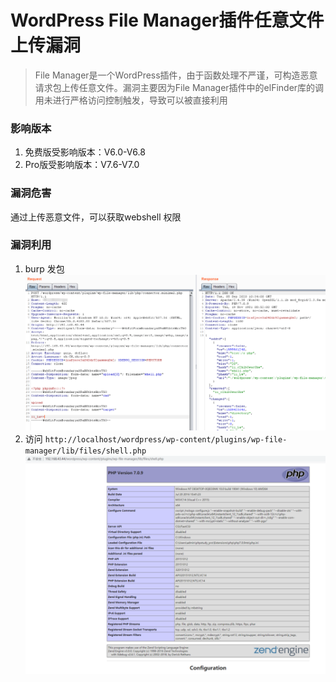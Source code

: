 # WordPress File Manager插件任意文件上传漏洞
> File Manager是一个WordPress插件，由于函数处理不严谨，可构造恶意请求包上传任意文件。漏洞主要因为File Manager插件中的elFinder库的调用未进行严格访问控制触发，导致可以被直接利用


### 影响版本
1. 免费版受影响版本：V6.0-V6.8  
2. Pro版受影响版本：V7.6-V7.0

### 漏洞危害
通过上传恶意文件，可以获取webshell 权限
### 漏洞利用
1. burp 发包  
![](images/send.png)
2. 访问 `http://localhost/wordpress/wp-content/plugins/wp-file-manager/lib/files/shell.php`  
![](images/result.png)